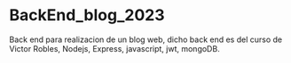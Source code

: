 # BackEnd_blog_2023
Back end para realizacion de un blog web, dicho back end es del curso de Victor Robles, Nodejs, Express, javascript, jwt, mongoDB.

